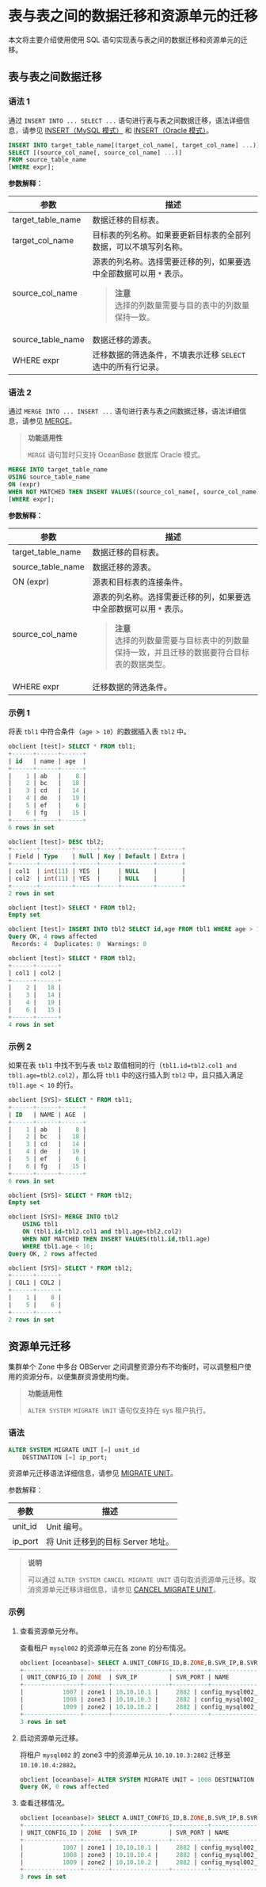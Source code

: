 # 表与表之间的数据迁移和资源单元的迁移

本文将主要介绍使用使用 SQL 语句实现表与表之间的数据迁移和资源单元的迁移。

## 表与表之间数据迁移

### 语法 1

通过 `INSERT INTO ... SELECT ...` 语句进行表与表之间数据迁移，语法详细信息，请参见 [INSERT（MySQL 模式）](../7.reference/4.development-guide-refactoring/1.sql-syntax/2.common-tenant-mysql-mode/6.sql-statement/37.INSERT.md) 和 [INSERT（Oracle 模式）](../7.reference/4.development-guide-refactoring/1.sql-syntax/3.common-tenant-oracle-mode/9.sql-statement-1/2.DML/2.INSERT-1.md)。

```sql
INSERT INTO target_table_name[(target_col_name[, target_col_name] ...)]
SELECT [(source_col_name[, source_col_name] ...)]
FROM source_table_name
[WHERE expr];
```

**参数解释：**

|      参数    |      描述        |
|--------------|-----------------|
| target_table_name  | 数据迁移的目标表。|
| target_col_name    | 目标表的列名称。如果要更新目标表的全部列数据，可以不填写列名称。|
| source_col_name    | 源表的列名称。选择需要迁移的列，如果要选中全部数据可以用 `*` 表示。 <blockquote><b>注意</b></br>选择的列数量需要与目的表中的列数量保持一致。</blockquote> |
| source_table_name  | 数据迁移的源表。|
| WHERE expr  | 迁移数据的筛选条件，不填表示迁移 `SELECT` 选中的所有行记录。|

### 语法 2

通过 `MERGE INTO ... INSERT ...` 语句进行表与表之间数据迁移，语法详细信息，请参见 [MERGE](../7.reference/4.development-guide-refactoring/1.sql-syntax/3.common-tenant-oracle-mode/9.sql-statement-1/2.DML/3.MERGE.md)。

>**功能适用性**
>
>`MERGE` 语句暂时只支持 OceanBase 数据库 Oracle 模式。

```sql
MERGE INTO target_table_name 
USING source_table_name
ON (expr)
WHEN NOT MATCHED THEN INSERT VALUES((source_col_name[, source_col_name] ...))
[WHERE expr];
```

**参数解释：**

|      参数    |      描述        |
|--------------|-----------------|
| target_table_name  | 数据迁移的目标表。|
| source_table_name  | 数据迁移的源表。|
| ON (expr)          | 源表和目标表的连接条件。|
| source_col_name    | 源表的列名称。选择需要迁移的列，如果要选中全部数据可以用 `*` 表示。 <blockquote><b>注意</b></br>选择的列数量需要与目标表中的列数量保持一致，并且迁移的数据要符合目标表的数据类型。</blockquote> |
| WHERE expr  | 迁移数据的筛选条件。|

### 示例 1

将表 `tbl1` 中符合条件（`age > 10`）的数据插入表 `tbl2` 中。

```sql
obclient [test]> SELECT * FROM tbl1;
+------+------+------+
| id   | name | age  |
+------+------+------+
|    1 | ab   |    8 |
|    2 | bc   |   18 |
|    3 | cd   |   14 |
|    4 | de   |   19 |
|    5 | ef   |    6 |
|    6 | fg   |   15 |
+------+------+------+
6 rows in set

obclient [test]> DESC tbl2;
+-------+---------+------+-----+---------+-------+
| Field | Type    | Null | Key | Default | Extra |
+-------+---------+------+-----+---------+-------+
| col1  | int(11) | YES  |     | NULL    |       |
| col2  | int(11) | YES  |     | NULL    |       |
+-------+---------+------+-----+---------+-------+
2 rows in set

obclient [test]> SELECT * FROM tbl2;
Empty set

obclient [test]> INSERT INTO tbl2 SELECT id,age FROM tbl1 WHERE age > 10;
Query OK, 4 rows affected
 Records: 4  Duplicates: 0  Warnings: 0

obclient [test]> SELECT * FROM tbl2;
+------+------+
| col1 | col2 |
+------+------+
|    2 |   18 |
|    3 |   14 |
|    4 |   19 |
|    6 |   15 |
+------+------+
4 rows in set
```

### 示例 2

如果在表 `tbl1` 中找不到与表 `tbl2` 取值相同的行（`tbl1.id=tbl2.col1 and tbl1.age=tbl2.col2`），那么将 `tbl1` 中的这行插入到 `tbl2` 中，且只插入满足 `tbl1.age < 10` 的行。

```sql
obclient [SYS]> SELECT * FROM tbl1;
+------+------+------+
| ID   | NAME | AGE  |
+------+------+------+
|    1 | ab   |    8 |
|    2 | bc   |   18 |
|    3 | cd   |   14 |
|    4 | de   |   19 |
|    5 | ef   |    6 |
|    6 | fg   |   15 |
+------+------+------+
6 rows in set

obclient [SYS]> SELECT * FROM tbl2;
Empty set

obclient [SYS]> MERGE INTO tbl2
    USING tbl1
    ON (tbl1.id=tbl2.col1 and tbl1.age=tbl2.col2)
    WHEN NOT MATCHED THEN INSERT VALUES(tbl1.id,tbl1.age)
    WHERE tbl1.age < 10;
Query OK, 2 rows affected

obclient [SYS]> SELECT * FROM tbl2;
+------+------+
| COL1 | COL2 |
+------+------+
|    1 |    8 |
|    5 |    6 |
+------+------+
2 rows in set
```

## 资源单元迁移

集群单个 Zone 中多台 OBServer 之间调整资源分布不均衡时，可以调整租户使用的资源分布，以便集群资源使用均衡。

>**功能适用性**
>
>`ALTER SYSTEM MIGRATE UNIT` 语句仅支持在 sys 租户执行。

### 语法

```sql
ALTER SYSTEM MIGRATE UNIT [=] unit_id 
    DESTINATION [=] ip_port;
```

资源单元迁移语法详细信息，请参见 [MIGRATE UNIT](../7.reference/4.development-guide-refactoring/1.sql-syntax/1.system-tenants/2.alter-system/14.UNIT.md)。

参数解释：

|   参数   |               描述                |
| ------- | -------------------------------- |
| unit_id | Unit 编号。                       |
| ip_port | 将 Unit 迁移到的目标 Server 地址。 |

>**说明**
>
>可以通过 `ALTER SYSTEM CANCEL MIGRATE UNIT` 语句取消资源单元迁移。取消资源单元迁移详细信息，请参见 [CANCEL MIGRATE UNIT](../7.reference/4.development-guide-refactoring/1.sql-syntax/1.system-tenants/2.alter-system/4.cancel-migrate-unit.md)。

### 示例

1. 查看资源单元分布。

    查看租户 `mysql002` 的资源单元在各 zone 的分布情况。

    ```sql
    obclient [oceanbase]> SELECT A.UNIT_CONFIG_ID,B.ZONE,B.SVR_IP,B.SVR_PORT,A.NAME,A.MAX_CPU,A.MIN_CPU,A.MEMORY_SIZE,A.LOG_DISK_SIZE,A.MAX_IOPS,A.MIN_IOPS,A.IOPS_WEIGHT FROM DBA_OB_UNIT_CONFIGS A,DBA_OB_UNITS B WHERE A.UNIT_CONFIG_ID=B.UNIT_ID AND A.NAME LIKE '%mysql002%';
    +----------------+-------+----------------+----------+------------------------------+---------+---------+-------------+---------------+----------+----------+-------------+
    | UNIT_CONFIG_ID | ZONE  | SVR_IP         | SVR_PORT | NAME                         | MAX_CPU | MIN_CPU | MEMORY_SIZE | LOG_DISK_SIZE | MAX_IOPS | MIN_IOPS | IOPS_WEIGHT |
    +----------------+-------+----------------+----------+------------------------------+---------+---------+-------------+---------------+----------+----------+-------------+
    |           1007 | zone1 | 10.10.10.1 |     2882 | config_mysql002_zone2_S1_zsv |     1.5 |     1.5 |  6442450944 |   19327352832 |    15000 |    15000 |           1 |
    |           1008 | zone3 | 10.10.10.3 |     2882 | config_mysql002_zone3_S1_zuk |     1.5 |     1.5 |  6442450944 |   19327352832 |    15000 |    15000 |           1 |
    |           1009 | zone2 | 10.10.10.2 |     2882 | config_mysql002_zone1_S1_zek |     1.5 |     1.5 |  6442450944 |   19327352832 |    15000 |    15000 |           1 |
    +----------------+-------+----------------+----------+------------------------------+---------+---------+-------------+---------------+----------+----------+-------------+
    3 rows in set
    ```

2. 启动资源单元迁移。

    将租户 `mysql002` 的 zone3 中的资源单元从 `10.10.10.3:2882` 迁移至 `10.10.10.4:2882`。

    ```sql
    obclient [oceanbase]> ALTER SYSTEM MIGRATE UNIT = 1008 DESTINATION = '10.10.10.4:2882';
    Query OK, 0 rows affected
    ```

3. 查看迁移情况。

    ```sql
    obclient [oceanbase]> SELECT A.UNIT_CONFIG_ID,B.ZONE,B.SVR_IP,B.SVR_PORT,A.NAME,A.MAX_CPU,A.MIN_CPU,A.MEMORY_SIZE,A.LOG_DISK_SIZE,A.MAX_IOPS,A.MIN_IOPS,A.IOPS_WEIGHT FROM DBA_OB_UNIT_CONFIGS A,DBA_OB_UNITS B WHERE A.UNIT_CONFIG_ID=B.UNIT_ID AND A.NAME LIKE '%mysql002%';
    +----------------+-------+----------------+----------+------------------------------+---------+---------+-------------+---------------+----------+----------+-------------+
    | UNIT_CONFIG_ID | ZONE  | SVR_IP         | SVR_PORT | NAME                         | MAX_CPU | MIN_CPU | MEMORY_SIZE | LOG_DISK_SIZE | MAX_IOPS | MIN_IOPS | IOPS_WEIGHT |
    +----------------+-------+----------------+----------+------------------------------+---------+---------+-------------+---------------+----------+----------+-------------+
    |           1007 | zone1 | 10.10.10.1 |     2882 | config_mysql002_zone2_S1_zsv |     1.5 |     1.5 |  6442450944 |   19327352832 |    15000 |    15000 |           1 |
    |           1008 | zone3 | 10.10.10.4 |     2882 | config_mysql002_zone3_S1_zuk |     1.5 |     1.5 |  6442450944 |   19327352832 |    15000 |    15000 |           1 |
    |           1009 | zone2 | 10.10.10.2 |     2882 | config_mysql002_zone1_S1_zek |     1.5 |     1.5 |  6442450944 |   19327352832 |    15000 |    15000 |           1 |
    +----------------+-------+----------------+----------+------------------------------+---------+---------+-------------+---------------+----------+----------+-------------+
    3 rows in set
    ```
